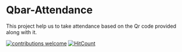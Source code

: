 # Qbar-Attendance
This project help us to take attendance based on the Qr code provided along with it.


[![contributions welcome](https://img.shields.io/badge/contributions-welcome-brightgreen.svg?style=flat)](https://github.com/Sandeeppushp/Qbar-Attendance)      [![HitCount](http://hits.dwyl.io/sandeeppushp/Qbar-Attendance.svg)](http://hits.dwyl.io/sandeeppushp/Qbar-Attendance)

